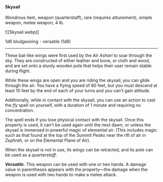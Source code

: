 #### Skysail

Wondrous item, weapon (quarterstaff), rare (requires attunement), simple weapon, melee weapon, 4 lb.

![[Skysail.webp]]

1d6 bludgeoning  - versatile (1d8)

---

These bat-like wings were first used by the *Air Ashari* to soar through the sky. They are constructed of either leather and bone, or cloth and wood, and are set onto a sturdy wooden pole that helps their user remain stable during flight.

While these wings are open and you are riding the skysail, you can glide through the air. You have a flying speed of 60 feet, but you must descend at least 10 feet by the end of each of your turns and you can't gain altitude.

Additionally, while in contact with the skysail, you can use an action to cast the *fly* spell on yourself, with a duration of 1 minute and requiring no concentration.

The spell ends if you lose physical contact with the skysail. Once this property is used, it can't be used again until the next dawn, or unless the skysail is immersed in powerful magic of elemental air. (This includes magic such as that found at the top of the *Summit Peaks* near the rift of air in *Zephrah*, or on the Elemental Plane of Air).

When the skysail is not in use, its wings can be retracted, and its pole can be used as a *quarterstaff*.

***Versatile.*** This weapon can be used with one or two hands. A damage value in parentheses appears with the property—the damage when the weapon is used with two hands to make a melee attack.